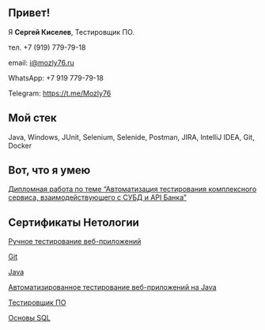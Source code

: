 ## Привет!

Я **Сергей Киселев**, Тестировщик ПО.

тел. +7 (919) 779-79-18

email: i@mozly76.ru

WhatsApp: +7 919 779-79-18

Telegram: https://t.me/Mozly76

## Мой стек

Java, Windows, JUnit, Selenium, Selenide, Postman, JIRA, IntelliJ IDEA, Git, Docker

## Вот, что я умею

[Дипломная работа по теме “Автоматизация тестирования комплексного сервиса, взаимодействующего с СУБД и API Банка”](https://github.com/Mozly76/QA-Diploma)

## Сертификаты Нетологии

[Ручное тестирование веб-приложений](https://github.com/Mozly76/Mozly76/blob/main/certificate%20(1).pdf) 

[Git](https://github.com/Mozly76/Mozly76/blob/main/certificate%20(2).pdf) 

[Java](https://github.com/Mozly76/Mozly76/blob/main/certificate%20(4).pdf) 

[Автоматизированное тестирование веб-приложений на Java](https://github.com/Mozly76/Mozly76/blob/main/certificate%20(5).pdf)

[Тестировщик ПО](https://github.com/Mozly76/Mozly76/blob/main/certificate%20(6).pdf)

[Основы SQL](https://github.com/Mozly76/Mozly76/files/11082192/certificate.7.pdf)
